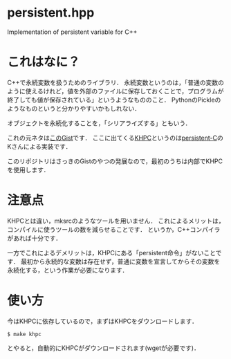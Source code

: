 # persistent.hpp
Implementation of persistent variable for C++

# これはなに？
C++で永続変数を扱うためのライブラリ．
永続変数というのは，「普通の変数のように使えるけれど，値を外部のファイルに保存しておくことで，プログラムが終了しても値が保存されている」というようなもののこと．
PythonのPickleのようなものというと分かりやすいかもしれない．


オブジェクトを永続化することを，「シリアライズする」ともいう．


これの元ネタは[このGist](https://gist.github.com/sk2sat/185880ec3521454fccdc85a1ea7eb2c0)です．
ここに出てくる[KHPC](http://khfdpl.osask.jp/wiki/?KHPC)というのは[persistent-C](http://khfdpl.osask.jp/wiki/?persistent_C)のKさんによる実装です．


このリポジトリはさっきのGistのやつの発展なので，最初のうちは内部でKHPCを使用します．

# 注意点
KHPCとは違い，mksrcのようなツールを用いません．
これによるメリットは，コンパイルに使うツールの数を減らせることです．
というか，C++コンパイラがあれば十分です．

一方でこれによるデメリットは，KHPCにある「persistent命令」がないことです．
最初から永続的な変数は存在せず，普通に変数を宣言してからその変数を永続化する，という作業が必要になります．

# 使い方
今はKHPCに依存しているので，まずはKHPCをダウンロードします．
```
$ make khpc
```
とやると，自動的にKHPCがダウンロードされます(wgetが必要です)．
